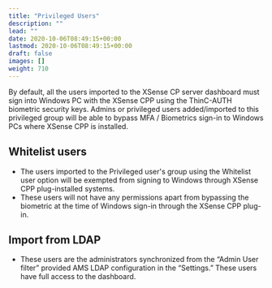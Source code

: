 ```yaml
---
title: "Privileged Users"
description: ""
lead: ""
date: 2020-10-06T08:49:15+00:00
lastmod: 2020-10-06T08:49:15+00:00
draft: false
images: []
weight: 710
---
```


By default, all the users imported to the XSense CP server dashboard must sign into Windows PC with the XSense CPP using the ThinC-AUTH biometric security keys. Admins or privileged users added/imported to this privileged group will be able to bypass MFA / Biometrics sign-in to Windows PCs where XSense CPP is installed. 
## Whitelist users
*	The users imported to the Privileged user's group using the Whitelist user option will be exempted from signing to Windows through XSense CPP plug-installed systems. 
*	These users will not have any permissions apart from bypassing the biometric at the time of Windows sign-in through the XSense CPP plug-in.

## Import from LDAP
*	These users are the administrators synchronized from the “Admin User filter” provided AMS LDAP configuration in the “Settings.”  These users have full access to the dashboard.
